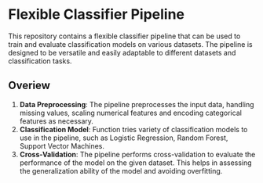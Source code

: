# Flexible Classifier Pipeline

This repository contains a flexible classifier pipeline that can be used to train and evaluate classification models on various datasets. The pipeline is designed to be versatile and easily adaptable to different datasets and classification tasks.

## Overiew

1. **Data Preprocessing**: The pipeline preprocesses the input data, handling missing values, scaling numerical features and encoding categorical features as necessary.
2. **Classification Model**: Function tries variety of classification models to use in the pipeline, such as Logistic Regression, Random Forest, Support Vector Machines.
3. **Cross-Validation**: The pipeline performs cross-validation to evaluate the performance of the model on the given dataset. This helps in assessing the generalization ability of the model and avoiding overfitting.
